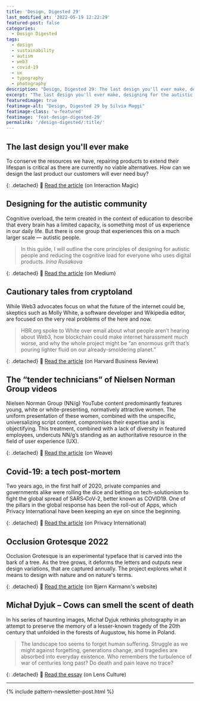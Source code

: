 ```yaml
---
title: 'Design, Digested 29'
last_modified_at: '2022-05-19 12:22:29'
featured-post: false
categories:
  - Design Digested
tags:
  - design
  - sustainability
  - autism
  - web3
  - covid-19
  - ux
  - typography
  - photography
description: "Design, Digested 29: The last design you'll ever make, designing for the autistic community, cautionary tales from cryptoland, and more."
excerpt: "The last design you'll ever make, designing for the autistic community, cautionary tales from cryptoland, the problem with Nielsen Norman Group videos and more."
featuredimage: true
featimage-alt: "Design, Digested 29 by Silvia Maggi"
featimage-class: 'u-featured'
featimage: 'feat-design-digested-29'
permalink: '/design-digested/:title/'
---
```

## The last design you'll ever make

To conserve the resources we have, repairing products to extend their lifespan is critical as there are currently no viable alternatives. How can we design the last product our customers will ever need buy? 

{: .detached}
🔗 [Read the article](https://interactionmagic.com/Design-for-repair) (on Interaction Magic)

## Designing for the autistic community

Cognitive overload, the term created in the context of education to describe that every brain has a limited capacity, is something most of us experience in our daily life. But there is one group that experiences this on a much larger scale — autistic people.

> In this guide, I will outline the core principles of designing for autistic people and reducing the cognitive load for everyone who uses digital products.
> <cite>Irina Rusakova</cite>

{: .detached}
🔗 [Read the article](https://uxdesign.cc/inclusive-design-guide-7-principles-of-designing-for-the-autistic-community-1e6dcd4bae85) (on Medium)

## Cautionary tales from cryptoland

While Web3 advocates focus on what the future of the internet could be, skeptics such as Molly White, a software developer and Wikipedia editor, are focused on the very real problems of the here and now.

> HBR.org spoke to White over email about what people aren’t hearing about Web3, how blockchain could make internet harassment much worse, and why the whole project might be “an enormous grift that’s pouring lighter fluid on our already-smoldering planet.”

{: .detached}
🔗 [Read the article](https://hbr.org/2022/05/cautionary-tales-from-cryptoland) (on Harvard Business Review)

## The “tender technicians” of Nielsen Norman Group videos

Nielsen Norman Group (NN/g) YouTube content predominantly features young, white or white-presenting, normatively attractive women. The uniform presentation of these women, combined with the unspecific, universalizing script content, compromises their expertise and is objectifying. This treatment, combined with a lack of diversity in featured employees, undercuts NN/g’s standing as an authoritative resource in the field of user experience (UX).

{: .detached}
🔗 [Read the article](https://journals.publishing.umich.edu/weaveux/article/id/2131/) (on Weave)

## Covid-19: a tech post-mortem

Two years ago, in the first half of 2020, private companies and governments alike were rolling the dice and betting on tech-solutionism to fight the global spread of SARS‑CoV‑2, better known as COVID19. One of the pillars in the global response has been the roll-out of Apps, which Privacy International have been keeping an eye on since the beginning.

{: .detached}
🔗 [Read the article](https://privacyinternational.org/explainer/4814/covid-2022-tech-retrospective) (on Privacy International)

## Occlusion Grotesque 2022

Occlusion Grotesque is an experimental typeface that is carved into the bark of a tree. As the tree grows, it deforms the letters and outputs new design variations, that are captured annually. The project explores what it means to design with nature and on nature's terms.

{: .detached}
🔗 [Read the article](https://bjoernkarmann.dk/occlusion-grotesque) (on Bjørn Karmann's website)

## Michał Dyjuk – Cows can smell the scent of death

In his series of haunting images, Michał Dyjuk rethinks photography in an attempt to preserve the memory of a lesser-known tragedy of the 20th century that unfolded in the forests of Augustow, his home in Poland.

> The landscape too seems to forget human suffering. Struggle as we might against forgetting, generations change, and tragedies are absorbed into everyday existence. Who remembers the turbulence of war of centuries long past? Do death and pain leave no trace?

{: .detached}
🔗 [Read the essay](https://www.lensculture.com/solo-exhibition/michal-dyjuk-cows-can-smell-the-scent-of-death) (on Lens Culture) 


---

{% include pattern-newsletter-post.html %}
